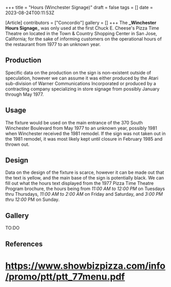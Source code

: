 +++
title = "Hours (Winchester Signage)"
draft = false
tags = []
date = 2023-08-24T00:11:53Z

[Article]
contributors = ["Concordio"]
gallery = []
+++
The **_Winchester Hours Signage**_ was only used at the first Chuck E. Cheese's Pizza Time Theatre on  located in the Town & Country Shopping Center in San Jose, California; for the sake of informing customers on the operational hours of the restaurant from 1977 to an unknown year. 

## Production ##
Specific data on the production on the sign is non-existent outside of speculation, however we can assume it was either produced by the Atari sub-division of Warner Communications Incorporated or produced by a contracting company specializing in store signage from possibly January through May 1977.

## Usage ##
The fixture would be used on the main entrance of the 370 South Winchester Boulevard from May 1977 to an unknown year, possibly 1981 when Winchester received the 1981 remodel. If the sign was not taken out in the 1981 remodel, it was most likely kept until closure in February 1985 and thrown out.

## Design ##
Data on the design of the fixture is scarce, however it can be made out that the text is yellow, and the main base of the sign is potentially black. We can fill out what the hours text displayed from the 1977 Pizza Time Theatre Program brochure, the hours being from _11:00 AM to 12:00 PM_ on Tuesdays thru Thursdays, _11:00 AM to 2:00 AM_ on Friday and Saturday, and _3:00 PM thru 12:00_ PM on Sunday. 

## Gallery ##
TO:DO

## References ##

# https://www.showbizpizza.com/info/promo/ptt/ptt_77menu.pdf